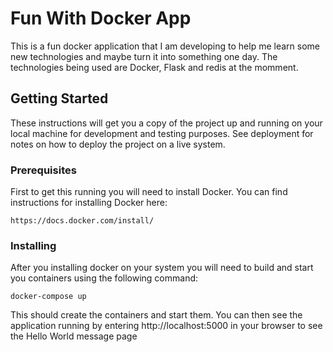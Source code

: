 # Fun With Docker App

This is a fun docker application that I am developing to help me learn some new technologies and maybe turn it into something one day. The technologies being used are Docker, Flask and redis at the momment.

## Getting Started

These instructions will get you a copy of the project up and running on your local machine for development and testing purposes. See deployment for notes on how to deploy the project on a live system.

### Prerequisites

First to get this running you will need to install Docker. You can find instructions for installing Docker here:

```
https://docs.docker.com/install/
```

### Installing

After you installing docker on your system you will need to build and start you containers using the following command:

```
docker-compose up
```

This should create the containers and start them. You can then see the application running by entering http://localhost:5000 in your browser to see the Hello World message page